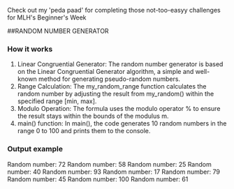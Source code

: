 Check out my 'peda paad' for completing those not-too-easyy challenges for MLH's Beginner's Week 

##RANDOM NUMBER GENERATOR
### How it works
1. Linear Congruential Generator: The random number generator is based on the Linear Congruential Generator algorithm, a simple and well-known method for generating pseudo-random numbers.
2. Range Calculation: The my_random_range function calculates the random number by adjusting the result from my_random() within the specified range [min, max].
3. Modulo Operation: The formula uses the modulo operator % to ensure the result stays within the bounds of the modulus m.
4. main() function: In main(), the code generates 10 random numbers in the range 0 to 100 and prints them to the console.
### Output example
Random number: 72
Random number: 58
Random number: 25
Random number: 40
Random number: 93
Random number: 17
Random number: 79
Random number: 45
Random number: 100
Random number: 61
